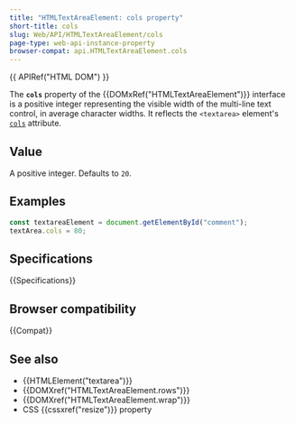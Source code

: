 ```yaml
---
title: "HTMLTextAreaElement: cols property"
short-title: cols
slug: Web/API/HTMLTextAreaElement/cols
page-type: web-api-instance-property
browser-compat: api.HTMLTextAreaElement.cols
---
```


{{ APIRef("HTML DOM") }}

The **`cols`** property of the {{DOMxRef("HTMLTextAreaElement")}} interface is a positive integer representing the visible width of the multi-line text control, in average character widths. It reflects the `<textarea>` element's [`cols`](/en-US/docs/Web/HTML/Reference/Element/textarea#cols) attribute.

## Value

A positive integer. Defaults to `20`.

## Examples

```js
const textareaElement = document.getElementById("comment");
textArea.cols = 80;
```

## Specifications

{{Specifications}}

## Browser compatibility

{{Compat}}

## See also

- {{HTMLElement("textarea")}}
- {{DOMXref("HTMLTextAreaElement.rows")}}
- {{DOMXref("HTMLTextAreaElement.wrap")}}
- CSS {{cssxref("resize")}} property
